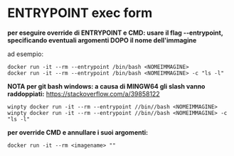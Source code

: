 
# ENTRYPOINT exec form


**per eseguire override di ENTRYPOINT e  CMD:
 usare il flag --entrypoint, specificando eventuali argomenti DOPO il nome dell'immagine**
 
 ad esempio:
 
```
docker run -it --rm --entrypoint /bin/bash <NOMEIMMAGINE>
docker run -it --rm --entrypoint /bin/bash <NOMEIMMAGINE> -c "ls -l"
```
**NOTA per git bash windows: a causa di MINGW64 gli slash vanno raddoppiati:**
https://stackoverflow.com/a/39858122
```
winpty docker run -it --rm --entrypoint //bin//bash <NOMEIMMAGINE>
winpty docker run -it --rm --entrypoint //bin//bash <NOMEIMMAGINE> -c "ls -l"
```

**per  override CMD e annullare i suoi  argomenti:**
```
docker run -it --rm <imagename> ""
```

